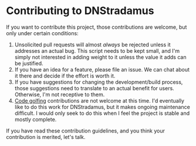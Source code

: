 # Contributing to DNStradamus

If you want to contribute this project, those contributions are welcome, but only under certain conditions:

1. Unsolicited pull requests will almost _always_ be rejected unless it addresses an actual bug. This script needs to be kept small, and I'm simply not interested in adding weight to it unless the value it adds can be justified.
2. If you have an idea for a feature, please file an issue. We can chat about it there and decide if the effort is worth it.
3. If you have suggestions for changing the development/build process, those suggestions need to translate to an actual benefit for users. Otherwise, I'm not receptive to them.
4. [Code golfing](https://en.wikipedia.org/wiki/Code_golf) contributions are not welcome at this time. I'd eventually like to do this work for DNStradamus, but it makes ongoing maintenance difficult. I would only seek to do this when I feel the project is stable and mostly complete.

If you have read these contribution guidelines, and you think your contribution is merited, let's talk.
